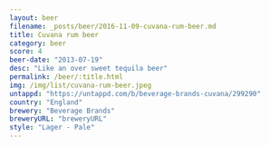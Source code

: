 ```yaml
---
layout: beer
filename: _posts/beer/2016-11-09-cuvana-rum-beer.md
title: Cuvana rum beer
category: beer
score: 4
beer-date: "2013-07-19"
desc: "Like an over sweet tequila beer"
permalink: /beer/:title.html
img: /img/list/cuvana-rum-beer.jpeg
untappd: "https://untappd.com/b/beverage-brands-cuvana/299290"
country: "England"
brewery: "Beverage Brands"
breweryURL: "breweryURL"
style: "Lager - Pale"
---
```

